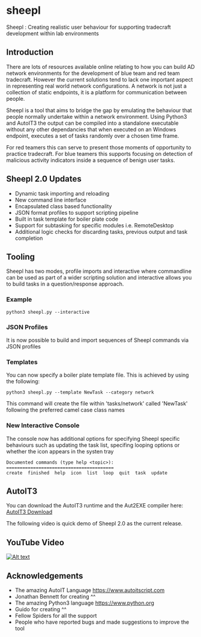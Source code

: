 # sheepl
Sheepl : Creating realistic user behaviour for supporting tradecraft development within lab environments

## Introduction
There are lots of resources available online relating to how you can build AD network environments for the development of blue team and red team tradecraft. However the current solutions tend to lack one important aspect in representing real world network configurations. A network is not just a collection of static endpoints, it is a platform for communication between people.

Sheepl is a tool that aims to bridge the gap by emulating the behaviour that people normally undertake within a network environment. Using Python3 and AutoIT3 the output can be compiled into a standalone executable without any other dependancies that when executed on an Windows endpoint, executes a set of tasks randomly over a chosen time frame.

For red teamers this can serve to present those moments of opportunity to practice tradecraft.
For blue teamers this supports focusing on detection of malicious activity indicators inside a sequence of benign user tasks.

## Sheepl 2.0 Updates

* Dynamic task importing and reloading
* New command line interface
* Encapsulated class based functionality
* JSON format profiles to support scripting pipeline
* Built in task template for boiler plate code
* Support for subtasking for specific modules i.e. RemoteDesktop
* Additional logic checks for discarding tasks, previous output and task completion

## Tooling
Sheepl has two modes, profile imports and interactive where commandline can be used as part of a wider scripting solution and interactive allows you to build tasks in a question/response approach.

### Example

```
python3 sheepl.py --interactive
```

### JSON Profiles

It is now possible to build and import sequences of Sheepl commands via JSON profiles

### Templates

You can now specify a boiler plate template file. This is achieved by using the following:

```
python3 sheepl.py --template NewTask --category network
```
This command will create the file within 'tasks/network' called 'NewTask' following the preferred camel case class names


### New Interactive Console

The console now has additional options for specifying Sheepl specific behaviours such as updating the task list, specifing looping options or whether the icon appears in the systen tray


```
Documented commands (type help <topic>):
========================================
create  finished  help  icon  list  loop  quit  task  update
```

## AutoIT3

You can download the AutoIT3 runtime and the Aut2EXE compiler here:
[AutoIT3 Download](https://www.autoitscript.com/site/autoit/downloads/)

The following video is quick demo of Sheepl 2.0 as the current release.

## YouTube Video

[![Alt text](https://img.youtube.com/vi/OQdulPd97y4/0.jpg)](https://www.youtube.com/watch?v=OQdulPd97y4)


## Acknowledgements
* The amazing AutoIT Language https://www.autoitscript.com
* Jonathan Bennett for creating ^^
* The amazing Python3 language https://www.python.org
* Guido for creating ^^
* Fellow Spiders for all the support
* People who have reported bugs and made suggestions to improve the tool
